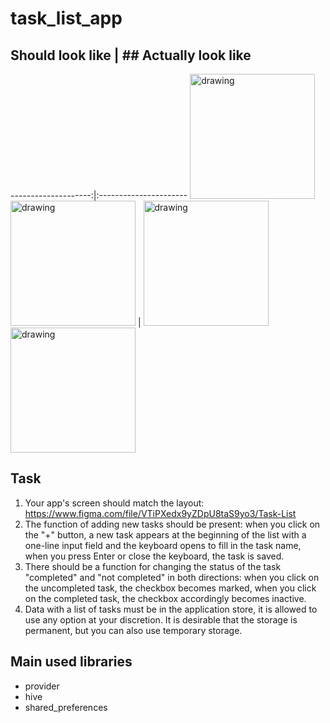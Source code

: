 # task_list_app
## Should look like | ## Actually look like
--------------------:|:----------------------
<img src="https://user-images.githubusercontent.com/72132377/204580868-b2223c69-df6e-4eab-98d1-b0339e8f6635.gif" alt="drawing" style="width:200px;"/> <img src="https://user-images.githubusercontent.com/72132377/204581705-9deb139d-99bd-478d-980b-5c903601a140.gif" alt="drawing" style="width:200px;"/> | <img src="https://user-images.githubusercontent.com/72132377/204583678-89cd8d44-22de-4b99-a7ef-9131dd54084d.jpg" alt="drawing" style="width:200px;"/> <img src="https://user-images.githubusercontent.com/72132377/204582985-a66e7fc2-21af-4008-b042-47f4abc75998.jpg" alt="drawing" style="width:200px;"/>

## Task
1. Your app's screen should match the layout: https://www.figma.com/file/VTiPXedx9yZDpU8taS9yo3/Task-List
2. The function of adding new tasks should be present: when you click on the "+" button, a new task appears at the beginning of the list with a one-line input field and the keyboard opens to fill in the task name, when you press Enter or close the keyboard, the task is saved.
3. There should be a function for changing the status of the task "completed" and "not completed" in both directions: when you click on the uncompleted task, the checkbox becomes marked, when you click on the completed task, the checkbox accordingly becomes inactive.
4. Data with a list of tasks must be in the application store, it is allowed to use any option at your discretion. It is desirable that the storage is permanent, but you can also use temporary storage.

## Main used libraries
- provider
- hive
- shared_preferences
